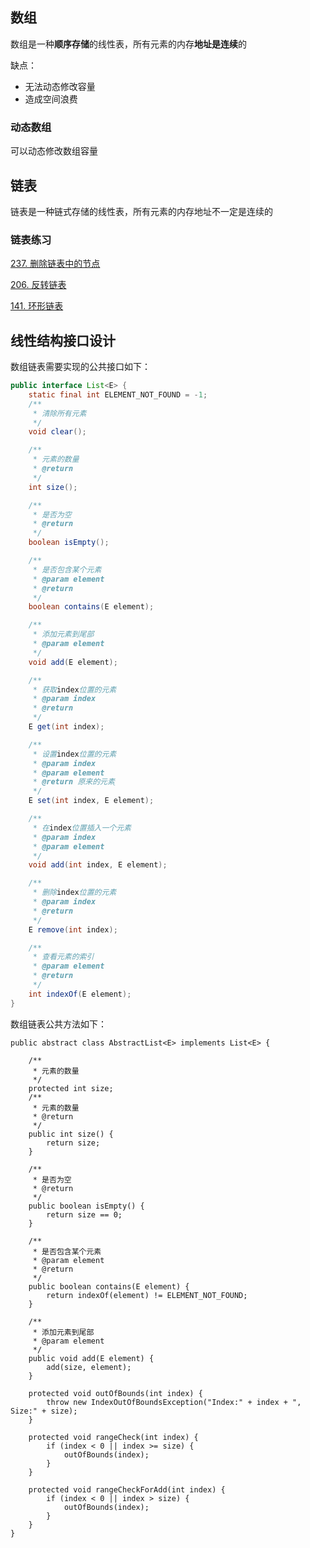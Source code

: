 ## 数组

数组是一种**顺序存储**的线性表，所有元素的内存**地址是连续**的

缺点：

- 无法动态修改容量
- 造成空间浪费

### 动态数组

可以动态修改数组容量

## 链表

链表是一种链式存储的线性表，所有元素的内存地址不一定是连续的

### 链表练习

[237. 删除链表中的节点](https://leetcode.cn/problems/delete-node-in-a-linked-list/)

[206. 反转链表](https://leetcode.cn/problems/reverse-linked-list/)

[141. 环形链表](https://leetcode.cn/problems/linked-list-cycle/)

## 线性结构接口设计

数组链表需要实现的公共接口如下：

```java
public interface List<E> {
    static final int ELEMENT_NOT_FOUND = -1;
    /**
     * 清除所有元素
     */
    void clear();

    /**
     * 元素的数量
     * @return
     */
    int size();

    /**
     * 是否为空
     * @return
     */
    boolean isEmpty();

    /**
     * 是否包含某个元素
     * @param element
     * @return
     */
    boolean contains(E element);

    /**
     * 添加元素到尾部
     * @param element
     */
    void add(E element);

    /**
     * 获取index位置的元素
     * @param index
     * @return
     */
    E get(int index);

    /**
     * 设置index位置的元素
     * @param index
     * @param element
     * @return 原来的元素ֵ
     */
    E set(int index, E element);

    /**
     * 在index位置插入一个元素
     * @param index
     * @param element
     */
    void add(int index, E element);

    /**
     * 删除index位置的元素
     * @param index
     * @return
     */
    E remove(int index);

    /**
     * 查看元素的索引
     * @param element
     * @return
     */
    int indexOf(E element);
}
```

数组链表公共方法如下：

```
public abstract class AbstractList<E> implements List<E> {

    /**
     * 元素的数量
     */
    protected int size;
    /**
     * 元素的数量
     * @return
     */
    public int size() {
        return size;
    }

    /**
     * 是否为空
     * @return
     */
    public boolean isEmpty() {
        return size == 0;
    }

    /**
     * 是否包含某个元素
     * @param element
     * @return
     */
    public boolean contains(E element) {
        return indexOf(element) != ELEMENT_NOT_FOUND;
    }

    /**
     * 添加元素到尾部
     * @param element
     */
    public void add(E element) {
        add(size, element);
    }

    protected void outOfBounds(int index) {
        throw new IndexOutOfBoundsException("Index:" + index + ", Size:" + size);
    }

    protected void rangeCheck(int index) {
        if (index < 0 || index >= size) {
            outOfBounds(index);
        }
    }

    protected void rangeCheckForAdd(int index) {
        if (index < 0 || index > size) {
            outOfBounds(index);
        }
    }
}
```

